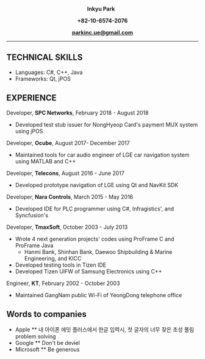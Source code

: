 **<p align="center">Inkyu Park** &nbsp; </p>
**<p align="center">+82-10-6574-2076</p>**
**<p align="center">parkinc.ue@gmail.com</p>**
***

## TECHNICAL SKILLS
* Languages:  C#, C++, Java
* Frameworks: Qt, jPOS

## EXPERIENCE
Developer, **SPC Networks**, February 2018 - August 2018
* Developed test stub issuer for NongHyeop Card's payment MUX system using jPOS

Developer, **Ocube**, August 2017- December 2017
* Maintained tools for car audio engineer of LGE car navigation system using MATLAB and C++  

Developer, **Telecons**, August 2016 - June 2017
* Developed prototype navigation of LGE using Qt and NavKit SDK 

Developer, **Nara Controls**, March 2015 - May 2016
* Developed IDE for PLC programmer using C#, Infragistics', and Syncfusion's 

Developer, **TmaxSoft**, October 2003 - July 2013
* Wrote 4 next generation projects' codes using ProFrame C and ProFrame Java
  * Hanmi Bank, Shinhan Bank, Daewoo Shipbuilding & Marine Engineering, and KICC 
* Developed testing tools in Tizen IDE 
* Developed Tizen UIFW of Samsung Electronics using C++

Engineer, **KT**, February 2002 - October 2003
* Maintained GangNam public Wi-Fi of YeongDong telephone office

## Words to companies
* Apple
** 내 아이폰 에잇 플러스에서 한글 입력시, 첫 글자의 너무 잦은 초성 풀림 problem solving
* Google
** Don't be dev~~i~~el
* Microsoft
** Be generous 
